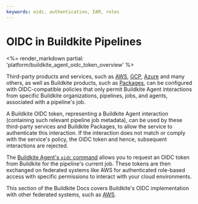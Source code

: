 ```yaml
---
keywords: oidc, authentication, IAM, roles
---
```


# OIDC in Buildkite Pipelines

<%= render_markdown partial: 'platform/buildkite_agent_oidc_token_overview' %>

Third-party products and services, such as [AWS](https://aws.amazon.com/), [GCP](https://cloud.google.com/), [Azure](https://azure.microsoft.com/) and many others, as well as Buildkite products, such as [Packages](/docs/packages/security/oidc), can be configured with OIDC-compatible policies that only permit Buildkite Agent interactions from specific Buildkite organizations, pipelines, jobs, and agents, associated with a pipeline's job.

A Buildkite OIDC token, representing a Buildkite Agent interaction (containing such relevant pipeline job metadata), can be used by these third-party services and Buildkite Packages, to allow the service to authenticate this interaction. If the interaction does not match or comply with the service's policy, the OIDC token and hence, subsequent interactions are rejected.

The [Buildkite Agent's `oidc` command](/docs/agent/v3/cli-oidc) allows you to request an OIDC token from Buildkite for the pipeline's current job. These tokens are then exchanged on federated systems like AWS for authenticated role-based access with specific permissions to interact with your cloud environments.

This section of the Buildkite Docs covers Buildkite's OIDC implementation with other federated systems, such as [AWS](/docs/pipelines/security/oidc/aws).
